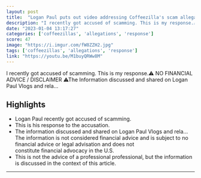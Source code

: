 ```yaml
---
layout: post
title:  "Logan Paul puts out video addressing Coffeezilla's scam allegations... 💰❌"
description: "I recently got accused of scamming. This is my response.⚠ NO FINANCIAL ADVICE / DISCLAIMER ⚠The Information discussed and shared on Logan Paul Vlogs and rela..."
date: "2023-01-04 13:17:27"
categories: ['coffeezillas', 'allegations', 'response']
score: 47
image: "https://i.imgur.com/fW8ZZH2.jpg"
tags: ['coffeezillas', 'allegations', 'response']
link: "https://youtu.be/M1buyQRWw8M"
---
```


I recently got accused of scamming. This is my response.⚠ NO FINANCIAL ADVICE / DISCLAIMER ⚠The Information discussed and shared on Logan Paul Vlogs and rela...

## Highlights

- Logan Paul recently got accused of scamming.
- This is his response to the accusation.
- The information discussed and shared on Logan Paul Vlogs and rela...   The information is not considered financial advice and is subject to no financial advice or legal advisation and does not constitute financial advocacy in the U.S.
- This is not the advice of a professional professional, but the information is discussed in the context of this article.

---
